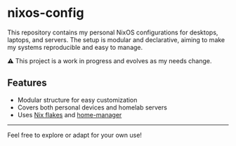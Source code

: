 # nixos-config

This repository contains my personal NixOS configurations for desktops, laptops, and servers. The setup is modular and declarative, aiming to make my systems reproducible and easy to manage.

⚠️ This project is a work in progress and evolves as my needs change.

## Features

- Modular structure for easy customization
- Covers both personal devices and homelab servers
- Uses [Nix flakes](https://nixos.wiki/wiki/Flakes) and [home-manager](https://nix-community.github.io/home-manager/)

---

Feel free to explore or adapt for your own use!
